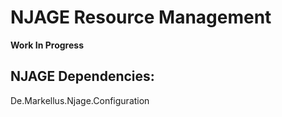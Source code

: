 # NJAGE Resource Management

**Work In Progress**

## NJAGE Dependencies:

De.Markellus.Njage.Configuration